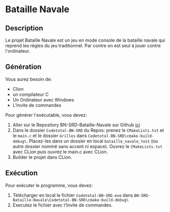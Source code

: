 # Bataille Navale

## Description
Le projet Bataille Navale est un jeu en mode console de la bataille navale qui reprend les règles du jeu traditionnel. 
Par contre on est seul à jouer contre l'ordinateur.

## Génération

Vous aurez besoin de:

- Clion
- un compilateur C
- Un Ordinateur avec Windows
- L'Invite de commandes

Pour générer l'exécutable, vous devez:
1. Aller sur le Repository BN-SRD-Bataille-Navale sur Github [ici](https://github.com/samuelroland/BN-SRD-Bataille-Navale)
1. Dans le dossier `Codetotal-BN-SRD` du Repos: prenez le `CMakeLists.txt` et le `main.c` et le dossier `Grilles` dans `Codetotal-BN-SRD\cmake-build-debug\`. 
Placez-les dans un dossier en local `bataille_navale_test` (ou autre dossier nommé sans accent ni espace). Ouvrez le `CMakeLists.txt` 
avec CLion puis ouvrez le main.c avec CLion.
1. Builder le projet dans CLion.


## Exécution
Pour exécuter le programme, vous devez:

1. Télécharger en local le fichier `Codetotal-BN-SRD.exe` dans `BN-SRD-Bataille-Navale\Codetotal-BN-SRD\cmake-build-debug\`
1. Executez le fichier avec l'Invite de commandes.